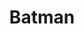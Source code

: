 ﻿---
title: "Batman"
permalink: periodes_1055.html
layout: periode
sidebar: periodes
pares:
  - -2:
    title: "Fantasía"

fills:
jocsPrincipals:
  - title: "Batman: Gotham City Strategy Game"
    bggId: 130911
    dataInici: 
    dataFi: 

  - title: "Batman Fluxx"
    bggId: 178210
    dataInici: 
    dataFi: 

jocsEscenaris:
jocsEpoca:
jocsEpocaEscenaris:
---
